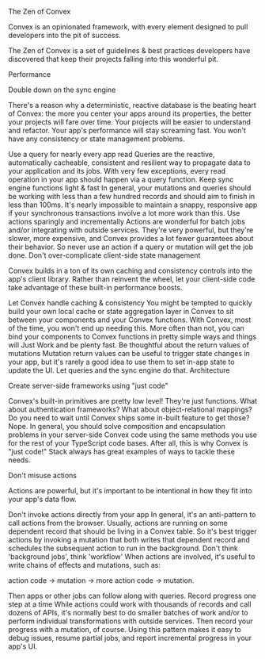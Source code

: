 The Zen of Convex

Convex is an opinionated framework, with every element designed to pull developers into the pit of success.

The Zen of Convex is a set of guidelines & best practices developers have discovered that keep their projects falling into this wonderful pit.

Performance

Double down on the sync engine

There's a reason why a deterministic, reactive database is the beating heart of Convex: the more you center your apps around its properties, the better your projects will fare over time. Your projects will be easier to understand and refactor. Your app's performance will stay screaming fast. You won't have any consistency or state management problems.

Use a query for nearly every app read
Queries are the reactive, automatically cacheable, consistent and resilient way to propagate data to your application and its jobs. With very few exceptions, every read operation in your app should happen via a query function.
Keep sync engine functions light & fast
In general, your mutations and queries should be working with less than a few hundred records and should aim to finish in less than 100ms. It's nearly impossible to maintain a snappy, responsive app if your synchronous transactions involve a lot more work than this.
Use actions sparingly and incrementally
Actions are wonderful for batch jobs and/or integrating with outside services. They're very powerful, but they're slower, more expensive, and Convex provides a lot fewer guarantees about their behavior. So never use an action if a query or mutation will get the job done.
Don't over-complicate client-side state management

Convex builds in a ton of its own caching and consistency controls into the app's client library. Rather than reinvent the wheel, let your client-side code take advantage of these built-in performance boosts.

Let Convex handle caching & consistency
You might be tempted to quickly build your own local cache or state aggregation layer in Convex to sit between your components and your Convex functions. With Convex, most of the time, you won't end up needing this. More often than not, you can bind your components to Convex functions in pretty simple ways and things will Just Work and be plenty fast.
Be thoughtful about the return values of mutations
Mutation return values can be useful to trigger state changes in your app, but it's rarely a good idea to use them to set in-app state to update the UI. Let queries and the sync engine do that.
Architecture

Create server-side frameworks using "just code"

Convex's built-in primitives are pretty low level! They're just functions. What about authentication frameworks? What about object-relational mappings? Do you need to wait until Convex ships some in-built feature to get those? Nope. In general, you should solve composition and encapsulation problems in your server-side Convex code using the same methods you use for the rest of your TypeScript code bases. After all, this is why Convex is "just code!" Stack always has great examples of ways to tackle these needs.

Don't misuse actions

Actions are powerful, but it's important to be intentional in how they fit into your app's data flow.

Don't invoke actions directly from your app
In general, it's an anti-pattern to call actions from the browser. Usually, actions are running on some dependent record that should be living in a Convex table. So it's best trigger actions by invoking a mutation that both writes that dependent record and schedules the subsequent action to run in the background.
Don't think 'background jobs', think 'workflow'
When actions are involved, it's useful to write chains of effects and mutations, such as:

action code → mutation → more action code → mutation.

Then apps or other jobs can follow along with queries.
Record progress one step at a time
While actions could work with thousands of records and call dozens of APIs, it's normally best to do smaller batches of work and/or to perform individual transformations with outside services. Then record your progress with a mutation, of course. Using this pattern makes it easy to debug issues, resume partial jobs, and report incremental progress in your app's UI.
